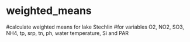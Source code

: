 # weighted_means
#calculate weighted means for lake Stechlin
#for variables O2, NO2, SO3, NH4, tp, srp, tn, ph, water temperature, Si and PAR
